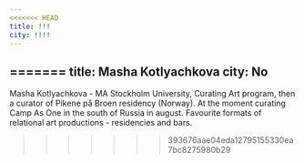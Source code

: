 ```yaml
---
<<<<<<< HEAD
title: !!!
city: !!!!
---
```

=======
title: Masha Kotlyachkova
city: No
---

Masha Kotlyachkova - MA Stockholm University, Curating Art program, then a curator of Pikene på Broen residency (Norway). At the moment curating Camp As One in the south of Russia in august. Favourite formats of relational art productions - residencies and bars.

>>>>>>> 393676aae04eda12795155330ea7bc8275980b29
